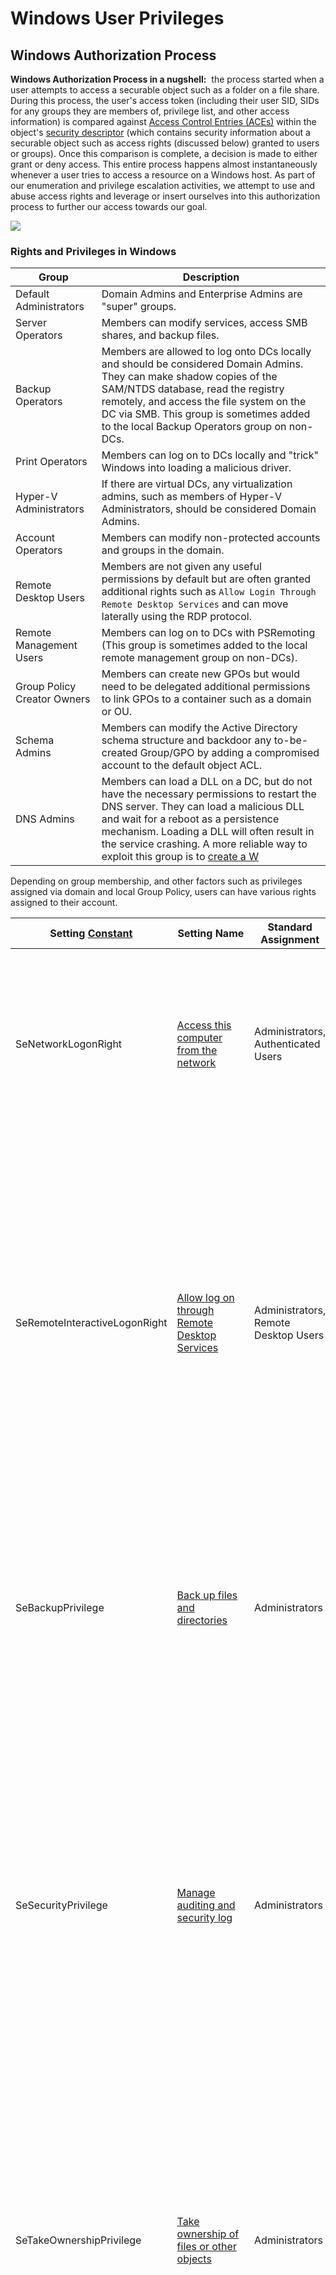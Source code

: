 

# Windows User Privileges

## Windows Authorization Process

**Windows Authorization Process in a nugshell:**  the process started when a user attempts to access a securable object such as a folder on a file share. During this process, the user's access token (including their user SID, SIDs for any groups they are members of, privilege list, and other access information) is compared against [Access Control Entries (ACEs)](https://docs.microsoft.com/en-us/windows/win32/secauthz/access-control-entries) within the object's [security descriptor](https://docs.microsoft.com/en-us/windows/win32/secauthz/security-descriptors) (which contains security information about a securable object such as access rights (discussed below) granted to users or groups). Once this comparison is complete, a decision is made to either grant or deny access. This entire process happens almost instantaneously whenever a user tries to access a resource on a Windows host. As part of our enumeration and privilege escalation activities, we attempt to use and abuse access rights and leverage or insert ourselves into this authorization process to further our access towards our goal.

![](img/privileges.png)


### Rights and Privileges in Windows

| **Group**                   | **Description**                                                                                                                                                                                                                                                                                                                                                                                    |
| --------------------------- | -------------------------------------------------------------------------------------------------------------------------------------------------------------------------------------------------------------------------------------------------------------------------------------------------------------------------------------------------------------------------------------------------- |
| Default Administrators      | Domain Admins and Enterprise Admins are "super" groups.                                                                                                                                                                                                                                                                                                                                            |
| Server Operators            | Members can modify services, access SMB shares, and backup files.                                                                                                                                                                                                                                                                                                                                  |
| Backup Operators            | Members are allowed to log onto DCs locally and should be considered Domain Admins. They can make shadow copies of the SAM/NTDS database, read the registry remotely, and access the file system on the DC via SMB. This group is sometimes added to the local Backup Operators group on non-DCs.                                                                                                  |
| Print Operators             | Members can log on to DCs locally and "trick" Windows into loading a malicious driver.                                                                                                                                                                                                                                                                                                             |
| Hyper-V Administrators      | If there are virtual DCs, any virtualization admins, such as members of Hyper-V Administrators, should be considered Domain Admins.                                                                                                                                                                                                                                                                |
| Account Operators           | Members can modify non-protected accounts and groups in the domain.                                                                                                                                                                                                                                                                                                                                |
| Remote Desktop Users        | Members are not given any useful permissions by default but are often granted additional rights such as `Allow Login Through Remote Desktop Services` and can move laterally using the RDP protocol.                                                                                                                                                                                               |
| Remote Management Users     | Members can log on to DCs with PSRemoting (This group is sometimes added to the local remote management group on non-DCs).                                                                                                                                                                                                                                                                         |
| Group Policy Creator Owners | Members can create new GPOs but would need to be delegated additional permissions to link GPOs to a container such as a domain or OU.                                                                                                                                                                                                                                                              |
| Schema Admins               | Members can modify the Active Directory schema structure and backdoor any to-be-created Group/GPO by adding a compromised account to the default object ACL.                                                                                                                                                                                                                                       |
| DNS Admins                  | Members can load a DLL on a DC, but do not have the necessary permissions to restart the DNS server. They can load a malicious DLL and wait for a reboot as a persistence mechanism. Loading a DLL will often result in the service crashing. A more reliable way to exploit this group is to [create a W](https://web.archive.org/web/20231115070425/https://cube0x0.github.io/Pocing-Beyond-DA/) |

Depending on group membership, and other factors such as privileges assigned via domain and local Group Policy, users can have various rights assigned to their account. 

| Setting [Constant](https://docs.microsoft.com/en-us/windows/win32/secauthz/privilege-constants) | Setting Name                                                                                                                                                                              | Standard Assignment                                     | Description                                                                                                                                                                                                                                                                                                                                                |
| ----------------------------------------------------------------------------------------------- | ----------------------------------------------------------------------------------------------------------------------------------------------------------------------------------------- | ------------------------------------------------------- | ---------------------------------------------------------------------------------------------------------------------------------------------------------------------------------------------------------------------------------------------------------------------------------------------------------------------------------------------------------- |
| SeNetworkLogonRight                                                                             | [Access this computer from the network](https://docs.microsoft.com/en-us/windows/security/threat-protection/security-policy-settings/access-this-computer-from-the-network)               | Administrators, Authenticated Users                     | Determines which users can connect to the device from the network. This is required by network protocols such as SMB, NetBIOS, CIFS, and COM+.                                                                                                                                                                                                             |
| SeRemoteInteractiveLogonRight                                                                   | [Allow log on through Remote Desktop Services](https://docs.microsoft.com/en-us/windows/security/threat-protection/security-policy-settings/allow-log-on-through-remote-desktop-services) | Administrators, Remote Desktop Users                    | This policy setting determines which users or groups can access the login screen of a remote device through a Remote Desktop Services connection. A user can establish a Remote Desktop Services connection to a particular server but not be able to log on to the console of that same server.                                                           |
| SeBackupPrivilege                                                                               | [Back up files and directories](https://docs.microsoft.com/en-us/windows/security/threat-protection/security-policy-settings/back-up-files-and-directories)                               | Administrators                                          | This user right determines which users can bypass file and directory, registry, and other persistent object permissions for the purposes of backing up the system.                                                                                                                                                                                         |
| SeSecurityPrivilege                                                                             | [Manage auditing and security log](https://docs.microsoft.com/en-us/windows/security/threat-protection/security-policy-settings/manage-auditing-and-security-log)                         | Administrators                                          | This policy setting determines which users can specify object access audit options for individual resources such as files, Active Directory objects, and registry keys. These objects specify their system access control lists (SACL). A user assigned this user right can also view and clear the Security log in Event Viewer.                          |
| SeTakeOwnershipPrivilege                                                                        | [Take ownership of files or other objects](https://docs.microsoft.com/en-us/windows/security/threat-protection/security-policy-settings/take-ownership-of-files-or-other-objects)         | Administrators                                          | This policy setting determines which users can take ownership of any securable object in the device, including Active Directory objects, NTFS files and folders, printers, registry keys, services, processes, and threads.                                                                                                                                |
| SeDebugPrivilege                                                                                | [Debug programs](https://docs.microsoft.com/en-us/windows/security/threat-protection/security-policy-settings/debug-programs)                                                             | Administrators                                          | This policy setting determines which users can attach to or open any process, even a process they do not own. Developers who are debugging their applications do not need this user right. Developers who are debugging new system components need this user right. This user right provides access to sensitive and critical operating system components. |
| SeImpersonatePrivilege                                                                          | [Impersonate a client after authentication](https://docs.microsoft.com/en-us/windows/security/threat-protection/security-policy-settings/impersonate-a-client-after-authentication)       | Administrators, Local Service, Network Service, Service | This policy setting determines which programs are allowed to impersonate a user or another specified account and act on behalf of the user.                                                                                                                                                                                                                |
| SeLoadDriverPrivilege                                                                           | [Load and unload device drivers](https://docs.microsoft.com/en-us/windows/security/threat-protection/security-policy-settings/load-and-unload-device-drivers)                             | Administrators                                          | This policy setting determines which users can dynamically load and unload device drivers. This user right is not required if a signed driver for the new hardware already exists in the driver.cab file on the device. Device drivers run as highly privileged code.                                                                                      |
| SeRestorePrivilege                                                                              | [Restore files and directories](https://docs.microsoft.com/en-us/windows/security/threat-protection/security-policy-settings/restore-files-and-directories)                               | Administrators                                          | This security setting determines which users can bypass file, directory, registry, and other persistent object permissions when they restore backed up files and directories. It determines which users can set valid security principals as the owner of an object.                                                                                       |


## What are my privileges?

```powershell
whoami /priv
```

Some rights are only available to administrative users and can only be listed/leveraged when running an elevated cmd or PowerShell session. 

When a privilege is listed for our account in the `Disabled` state, it means that our account has the specific privilege assigned. Still, it cannot be used in an access token to perform the associated actions until it is enabled.

### Enable a privilege: alternative #1

Windows does not provide a built-in command or PowerShell cmdlet to enable privileges, so we need some scripting to help us out.

See [PoshPrivilege: Scripts/Enable-Privilege.ps1](https://www.powershellgallery.com/packages/PoshPrivilege/0.3.0.0/Content/Scripts%5CEnable-Privilege.ps1): 

```powershell
Function Enable-Privilege {  
    <#  
        .SYNOPSIS  
            Enables specific privilege or privileges on the current process.  
  
        .DESCRIPTION  
            Enables specific privilege or privileges on the current process.  
          
        .PARAMETER Privilege  
            Specific privilege/s to enable on the current process  
          
        .NOTES  
            Name: Enable-Privilege  
            Author: Boe Prox  
            Version History:  
                1.0 - Initial Version  
  
        .EXAMPLE  
        Enable-Privilege -Privilege SeBackupPrivilege  
  
        Description  
        -----------  
        Enables the SeBackupPrivilege on the existing process  
  
        .EXAMPLE  
        Enable-Privilege -Privilege SeBackupPrivilege, SeRestorePrivilege, SeTakeOwnershipPrivilege  
  
        Description  
        -----------  
        Enables the SeBackupPrivilege, SeRestorePrivilege and SeTakeOwnershipPrivilege on the existing process  
          
    #>  
    [cmdletbinding(  
        SupportsShouldProcess = $True  
    )]  
    Param (  
        [parameter(Mandatory = $True)]  
        [Privileges[]]$Privilege  
    )      
    If ($PSCmdlet.ShouldProcess("Process ID: $PID", "Enable Privilege(s): $($Privilege -join ', ')")) {  
        #region Constants  
        $SE_PRIVILEGE_ENABLED = 0x00000002  
        $SE_PRIVILEGE_DISABLED = 0x00000000  
        $TOKEN_QUERY = 0x00000008  
        $TOKEN_ADJUST_PRIVILEGES = 0x00000020  
        #endregion Constants  
  
        $TokenPriv = New-Object TokPriv1Luid  
        $HandleToken = [intptr]::Zero  
        $TokenPriv.Count = 1  
        $TokenPriv.Attr = $SE_PRIVILEGE_ENABLED  
      
        #Open the process token  
        $Return = [PoshPrivilege]::OpenProcessToken(  
            [PoshPrivilege]::GetCurrentProcess(),  
            ($TOKEN_QUERY -BOR $TOKEN_ADJUST_PRIVILEGES),   
            [ref]$HandleToken  
        )      
        If (-NOT $Return) {  
            Write-Warning "Unable to open process token! Aborting!"  
            Break  
        }  
        ForEach ($Priv in $Privilege) {  
            $PrivValue = $Null  
            $TokenPriv.Luid = 0  
            #Lookup privilege value  
            $Return = [PoshPrivilege]::LookupPrivilegeValue($Null, $Priv, [ref]$PrivValue)               
            If ($Return) {  
                $TokenPriv.Luid = $PrivValue  
                #Adjust the process privilege value  
                $return = [PoshPrivilege]::AdjustTokenPrivileges(  
                    $HandleToken,   
                    $False,   
                    [ref]$TokenPriv,   
                    [System.Runtime.InteropServices.Marshal]::SizeOf($TokenPriv),   
                    [IntPtr]::Zero,   
                    [IntPtr]::Zero  
                )  
                If (-NOT $Return) {  
                    Write-Warning "Unable to enable privilege <$priv>! "  
                }  
            }  
        }  
    }  
}
```

### Enable a privilege: alternative #2

Another script for enabling privileges from: [https://www.leeholmes.com/adjusting-token-privileges-in-powershell/](https://www.leeholmes.com/adjusting-token-privileges-in-powershell/)

```powershell
param(    ## The privilege to adjust. This set is taken from
    ## http://msdn.microsoft.com/en-us/library/bb530716(VS.85).aspx

    [ValidateSet(
        "SeAssignPrimaryTokenPrivilege", "SeAuditPrivilege", "SeBackupPrivilege",
        "SeChangeNotifyPrivilege", "SeCreateGlobalPrivilege", "SeCreatePagefilePrivilege",
        "SeCreatePermanentPrivilege", "SeCreateSymbolicLinkPrivilege", "SeCreateTokenPrivilege",
        "SeDebugPrivilege", "SeEnableDelegationPrivilege", "SeImpersonatePrivilege", "SeIncreaseBasePriorityPrivilege",
        "SeIncreaseQuotaPrivilege", "SeIncreaseWorkingSetPrivilege", "SeLoadDriverPrivilege",
        "SeLockMemoryPrivilege", "SeMachineAccountPrivilege", "SeManageVolumePrivilege",
        "SeProfileSingleProcessPrivilege", "SeRelabelPrivilege", "SeRemoteShutdownPrivilege",
        "SeRestorePrivilege", "SeSecurityPrivilege", "SeShutdownPrivilege", "SeSyncAgentPrivilege",
        "SeSystemEnvironmentPrivilege", "SeSystemProfilePrivilege", "SeSystemtimePrivilege",
        "SeTakeOwnershipPrivilege", "SeTcbPrivilege", "SeTimeZonePrivilege", "SeTrustedCredManAccessPrivilege",
        "SeUndockPrivilege", "SeUnsolicitedInputPrivilege")]
    $Privilege,

    ## The process on which to adjust the privilege. Defaults to the current process.
    $ProcessId = $pid,

    ## Switch to disable the privilege, rather than enable it.
    [Switch] $Disable
)

## Taken from P/Invoke.NET with minor adjustments.
$definition = @'
using System;

using System.Runtime.InteropServices;
public class AdjPriv
{
    [DllImport("advapi32.dll", ExactSpelling = true, SetLastError = true)]
    internal static extern bool AdjustTokenPrivileges(IntPtr htok, bool disall,
        ref TokPriv1Luid newst, int len, IntPtr prev, IntPtr relen);

    [DllImport("advapi32.dll", ExactSpelling = true, SetLastError = true)]
    internal static extern bool OpenProcessToken(IntPtr h, int acc, ref IntPtr phtok);

    [DllImport("advapi32.dll", SetLastError = true)]
    internal static extern bool LookupPrivilegeValue(string host, string name, ref long pluid);

    [StructLayout(LayoutKind.Sequential, Pack = 1)]
    internal struct TokPriv1Luid
    {
        public int Count;
        public long Luid;
        public int Attr;
    }

    internal const int SE_PRIVILEGE_ENABLED = 0x00000002;
    internal const int SE_PRIVILEGE_DISABLED = 0x00000000;
    internal const int TOKEN_QUERY = 0x00000008;
    internal const int TOKEN_ADJUST_PRIVILEGES = 0x00000020;

    public static bool EnablePrivilege(long processHandle, string privilege, bool disable)
    {
        bool retVal;
        TokPriv1Luid tp;
        IntPtr hproc = new IntPtr(processHandle);
        IntPtr htok = IntPtr.Zero;
        retVal = OpenProcessToken(hproc, TOKEN_ADJUST_PRIVILEGES | TOKEN_QUERY, ref htok);
        tp.Count = 1;
        tp.Luid = 0;

        if(disable)
        {
            tp.Attr = SE_PRIVILEGE_DISABLED;
        }
        else
        {
            tp.Attr = SE_PRIVILEGE_ENABLED;
        }

        retVal = LookupPrivilegeValue(null, privilege, ref tp.Luid);
        retVal = AdjustTokenPrivileges(htok, false, ref tp, 0, IntPtr.Zero, IntPtr.Zero);
        return retVal;
    }
}
'@

$processHandle = (Get-Process -id $ProcessId).Handle
$type = Add-Type $definition -PassThru
$type[0]::EnablePrivilege($processHandle, $Privilege, $Disable)
```


## Detection

By logging event [4672: Special privileges assigned to new logon](https://docs.microsoft.com/en-us/windows/security/threat-protection/auditing/event-4672) which will generate an event if certain sensitive privileges are assigned to a new logon session. This can be fine-tuned in many ways, such as by monitoring privileges that should _never_ be assigned or those that should only ever be assigned to specific accounts.

## Other resources

- [Windows Privilege Abuse: Auditing, Detection, and Defense](https://blog.palantir.com/windows-privilege-abuse-auditing-detection-and-defense-3078a403d74e)


## Abusing SeImpersonate and SeAssignPrimaryToken

In Windows, every process has a token that has information about the account that is running it. These tokens are not considered secure resources, as they are just locations within memory.

 To utilize the token, the `SeImpersonate` privilege is needed.  It is only given to administrative accounts.

We will often run into this privilege after gaining remote code execution via an application that runs in the context of a service account. 
 
**List our privileges**

```
whoami /priv
```

If the command `whoami /priv` confirms that [SeImpersonatePrivilege](https://docs.microsoft.com/en-us/troubleshoot/windows-server/windows-security/seimpersonateprivilege-secreateglobalprivilege) is listed, we may  use it to impersonate a privileged account such as `NT AUTHORITY\SYSTEM`.

For that there are several tools such as [JuicyPotato](https://github.com/ohpe/juicy-potato), [PrintSpoofer](https://github.com/itm4n/PrintSpoofer), or [RoguePotato](https://github.com/antonioCoco/RoguePotato) to escalate to `SYSTEM` level privileges, depending on the target host.


### 🥔 JuicyPotato

[RottenPotatoNG](https://github.com/breenmachine/RottenPotatoNG) and its [variants](https://github.com/decoder-it/lonelypotato) leverages the privilege escalation chain based on [`BITS`](https://msdn.microsoft.com/en-us/library/windows/desktop/bb968799\(v=vs.85\).aspx) [service](https://github.com/breenmachine/RottenPotatoNG/blob/4eefb0dd89decb9763f2bf52c7a067440a9ec1f0/RottenPotatoEXE/MSFRottenPotato/MSFRottenPotato.cpp#L126) having the MiTM listener on `127.0.0.1:6666` and when you have `SeImpersonate` or `SeAssignPrimaryToken` privileges. During a Windows build review we found a setup where `BITS` was intentionally disabled and port `6666` was taken.

[See more on JuicyPotato](juicypotato.md)


### 🖨️ PrintNightmare

`PrintNightmare` is the nickname given to two vulnerabilities ([CVE-2021-34527](https://msrc.microsoft.com/update-guide/vulnerability/CVE-2021-34527) and [CVE-2021-1675](https://msrc.microsoft.com/update-guide/vulnerability/CVE-2021-1675)) found in the [Print Spooler service](https://docs.microsoft.com/en-us/openspecs/windows_protocols/ms-prsod/7262f540-dd18-46a3-b645-8ea9b59753dc) that runs on all Windows operating systems.

[See more on PrintNightmare](printnightmare.md)


###  🏊 Print Spooler 
The Print Spooler exploitation leverages the Windows Print Spooler service in conjunction with the SeImpersonatePrivilege privilege. The goal is to impersonate a SYSTEM token to escalate privileges. Tools like PrintSpoofer automate this process effectively. Below are detailed steps for exploiting this vulnerability:

[See more on PrintSpoofer](printspoofer.md)



## Abusing SeDebugPrivilege



